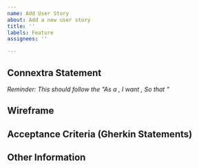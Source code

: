 ```yaml
---
name: Add User Story
about: Add a new user story
title: ''
labels: Feature
assignees: ''

---
```


## Connextra Statement
*Reminder: This should follow the "As a <blank>, I want <blank>, So that <blank>"*

## Wireframe

## Acceptance Criteria (Gherkin Statements)

## Other Information
